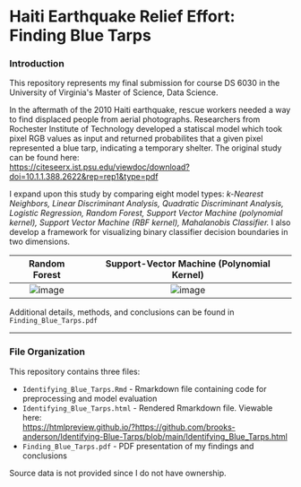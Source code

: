 # Haiti Earthquake Relief Effort: Finding Blue Tarps

### Introduction
This repository represents my final submission for course DS 6030 in the University of Virginia's Master of Science, Data Science.

In the aftermath of the 2010 Haiti earthquake, rescue workers needed a way to find displaced people from aerial photographs. Researchers from Rochester Institute of Technology developed a statiscal model which took pixel RGB values as input and returned probabilites that a given pixel represented a blue tarp, indicating a temporary shelter. The original study can be found here:  
https://citeseerx.ist.psu.edu/viewdoc/download?doi=10.1.1.388.2622&rep=rep1&type=pdf

I expand upon this study by comparing eight model types: *k-Nearest Neighbors, Linear Discriminant Analysis, Quadratic Discriminant Analysis, Logistic Regression, Random Forest, Support Vector Machine (polynomial kernel), Support Vector Machine (RBF kernel), Mahalanobis Classifier.* I also develop a framework for visualizing binary classifier decision boundaries in two dimensions.

Random Forest | Support-Vector Machine (Polynomial Kernel)
:------------:|:----------------------------------------:
![image](https://user-images.githubusercontent.com/72112566/157329841-23116f58-f182-4834-a007-97e6c6e13a17.png) | ![image](https://user-images.githubusercontent.com/72112566/157329890-599ec77c-52e3-469b-b8d6-76b24055eeaa.png) 

Additional details, methods, and conclusions can be found in `Finding_Blue_Tarps.pdf`

---
### File Organization
This repository contains three files:
+ `Identifying_Blue_Tarps.Rmd` - Rmarkdown file containing code for preprocessing and model evaluation
+ `Identifying_Blue_Tarps.html` - Rendered Rmarkdown file. Viewable here:  
   https://htmlpreview.github.io/?https://github.com/brooks-anderson/Identifying-Blue-Tarps/blob/main/Identifying_Blue_Tarps.html
+ `Finding_Blue_Tarps.pdf` - PDF presentation of my findings and conclusions

Source data is not provided since I do not have ownership.
